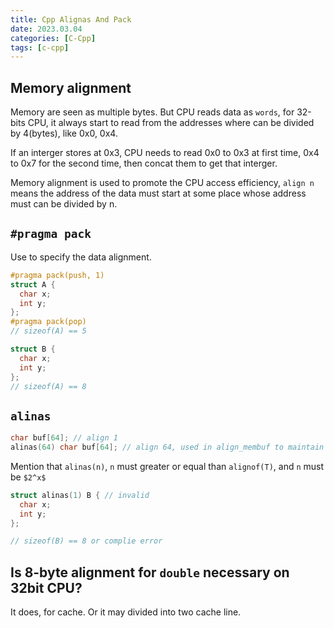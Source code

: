 ```yaml
---
title: Cpp Alignas And Pack
date: 2023.03.04
categories: [C-Cpp]
tags: [c-cpp]
---
```


## Memory alignment

Memory are seen as multiple bytes. But CPU reads data as `words`, for 32-bits CPU, it always start to read from the addresses where can be divided by 4(bytes), like 0x0, 0x4.

If an interger stores at 0x3, CPU needs to read 0x0 to 0x3 at first time, 0x4 to 0x7 for the second time, then concat them to get that interger.

Memory alignment is used to promote the CPU access efficiency, `align n` means the address of the data must start at some place whose address must can be divided by n.

## `#pragma pack`

Use to specify the data alignment.

```cpp
#pragma pack(push, 1)
struct A {
  char x;
  int y;
};
#pragma pack(pop)
// sizeof(A) == 5

struct B {
  char x;
  int y;
};
// sizeof(A) == 8
```

## `alinas`

```cpp
char buf[64]; // align 1
alinas(64) char buf[64]; // align 64, used in align_membuf to maintain its origin alignment
```
Mention that `alinas(n)`, `n` must greater or equal than `alignof(T)`, and `n` must be `$2^x$`

```cpp
struct alinas(1) B { // invalid
  char x;
  int y;
};

// sizeof(B) == 8 or complie error
```
## Is 8-byte alignment for `double` necessary on 32bit CPU?

It does, for cache. Or it may divided into two cache line.
